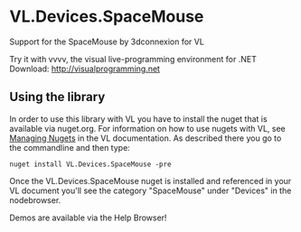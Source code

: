 # VL.Devices.SpaceMouse
Support for the SpaceMouse by 3dconnexion for VL

Try it with vvvv, the visual live-programming environment for .NET  
Download: http://visualprogramming.net

## Using the library
In order to use this library with VL you have to install the nuget that is available via nuget.org. For information on how to use nugets with VL, see [Managing Nugets](https://thegraybook.vvvv.org/reference/libraries/dependencies.html#manage-nugets) in the VL documentation. As described there you go to the commandline and then type:

    nuget install VL.Devices.SpaceMouse -pre

Once the VL.Devices.SpaceMouse nuget is installed and referenced in your VL document you'll see the category "SpaceMouse" under "Devices" in the nodebrowser. 

Demos are available via the Help Browser!